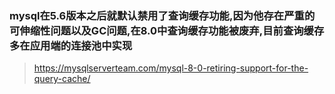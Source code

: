 ### mysql在5.6版本之后就默认禁用了查询缓存功能,因为他存在严重的可伸缩性问题以及GC问题,在8.0中查询缓存功能被废弃,目前查询缓存多在应用端的连接池中实现

> https://mysqlserverteam.com/mysql-8-0-retiring-support-for-the-query-cache/

